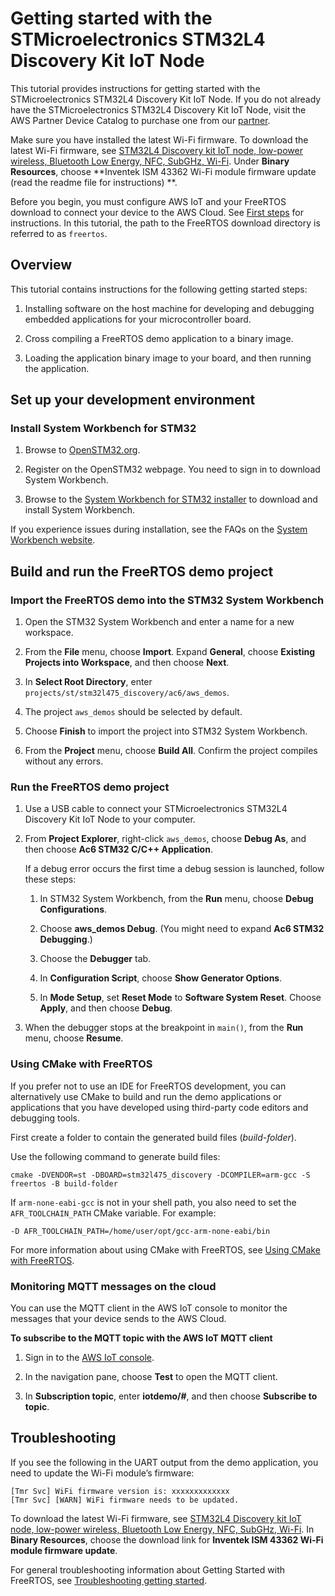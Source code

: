 # Getting started with the STMicroelectronics STM32L4 Discovery Kit IoT Node<a name="getting_started_st"></a>

This tutorial provides instructions for getting started with the STMicroelectronics STM32L4 Discovery Kit IoT Node\. If you do not already have the STMicroelectronics STM32L4 Discovery Kit IoT Node, visit the AWS Partner Device Catalog to purchase one from our [partner](https://devices.amazonaws.com/detail/a3G0L00000AANsWUAX/STM32L4-Discovery-Kit-IoT-Node)\.

Make sure you have installed the latest Wi\-Fi firmware\. To download the latest Wi\-Fi firmware, see [STM32L4 Discovery kit IoT node, low\-power wireless, Bluetooth Low Energy, NFC, SubGHz, Wi\-Fi](https://www.st.com/resource/en/utilities/inventek_fw_updater.zip)\. Under **Binary Resources**, choose **Inventek ISM 43362 Wi\-Fi module firmware update \(read the readme file for instructions\) **\.

Before you begin, you must configure AWS IoT and your FreeRTOS download to connect your device to the AWS Cloud\. See [First steps](freertos-prereqs.md) for instructions\. In this tutorial, the path to the FreeRTOS download directory is referred to as `freertos`\.

## Overview<a name="w15aac13c27c39b9"></a>

This tutorial contains instructions for the following getting started steps:

1. Installing software on the host machine for developing and debugging embedded applications for your microcontroller board\.

1. Cross compiling a FreeRTOS demo application to a binary image\.

1. Loading the application binary image to your board, and then running the application\.

## Set up your development environment<a name="st-setup-env"></a>

### Install System Workbench for STM32<a name="install-system-workbench"></a>

1. Browse to [OpenSTM32\.org](http://www.openstm32.org/HomePage)\.

1. Register on the OpenSTM32 webpage\. You need to sign in to download System Workbench\.

1. Browse to the [System Workbench for STM32 installer](http://www.openstm32.org/System%2BWorkbench%2Bfor%2BSTM32) to download and install System Workbench\.

If you experience issues during installation, see the FAQs on the [System Workbench website](http://www.openstm32.org/HomePage)\.

## Build and run the FreeRTOS demo project<a name="st-build-and-run-example"></a>

### Import the FreeRTOS demo into the STM32 System Workbench<a name="st-freertos-import-project"></a><a name="st-import-project"></a>

1. Open the STM32 System Workbench and enter a name for a new workspace\.

1. From the **File** menu, choose **Import**\. Expand **General**, choose **Existing Projects into Workspace**, and then choose **Next**\.

1. In **Select Root Directory**, enter `projects/st/stm32l475_discovery/ac6/aws_demos`\.

1. The project `aws_demos` should be selected by default\.

1. Choose **Finish** to import the project into STM32 System Workbench\.

1. From the **Project** menu, choose **Build All**\. Confirm the project compiles without any errors\.

### Run the FreeRTOS demo project<a name="st-run-example"></a>

1. Use a USB cable to connect your STMicroelectronics STM32L4 Discovery Kit IoT Node to your computer\. 

1. From **Project Explorer**, right\-click `aws_demos`, choose **Debug As**, and then choose **Ac6 STM32 C/C\+\+ Application**\.

   If a debug error occurs the first time a debug session is launched, follow these steps:

   1. In STM32 System Workbench, from the **Run** menu, choose **Debug Configurations**\.

   1. Choose **aws\_demos Debug**\. \(You might need to expand **Ac6 STM32 Debugging**\.\)

   1. Choose the **Debugger** tab\.

   1. In **Configuration Script**, choose **Show Generator Options**\.

   1. In **Mode Setup**, set **Reset Mode** to **Software System Reset**\. Choose **Apply**, and then choose **Debug**\. 

1. When the debugger stops at the breakpoint in `main()`, from the **Run** menu, choose **Resume**\.

### Using CMake with FreeRTOS<a name="w15aac13c27c39c13b7"></a>

If you prefer not to use an IDE for FreeRTOS development, you can alternatively use CMake to build and run the demo applications or applications that you have developed using third\-party code editors and debugging tools\.

First create a folder to contain the generated build files \(*build\-folder*\)\.

Use the following command to generate build files:

```
cmake -DVENDOR=st -DBOARD=stm32l475_discovery -DCOMPILER=arm-gcc -S freertos -B build-folder
```

If `arm-none-eabi-gcc` is not in your shell path, you also need to set the `AFR_TOOLCHAIN_PATH` CMake variable\. For example:

```
-D AFR_TOOLCHAIN_PATH=/home/user/opt/gcc-arm-none-eabi/bin
```

For more information about using CMake with FreeRTOS, see [Using CMake with FreeRTOS](getting-started-cmake.md)\.

### Monitoring MQTT messages on the cloud<a name="w15aac13c27c39c13b9"></a>

You can use the MQTT client in the AWS IoT console to monitor the messages that your device sends to the AWS Cloud\.

**To subscribe to the MQTT topic with the AWS IoT MQTT client**

1. Sign in to the [AWS IoT console](https://console.aws.amazon.com/iotv2/)\.

1. In the navigation pane, choose **Test** to open the MQTT client\.

1. In **Subscription topic**, enter **iotdemo/\#**, and then choose **Subscribe to topic**\.

## Troubleshooting<a name="st-troubleshooting"></a>

If you see the following in the UART output from the demo application, you need to update the Wi\-Fi module’s firmware:

```
[Tmr Svc] WiFi firmware version is: xxxxxxxxxxxxx
[Tmr Svc] [WARN] WiFi firmware needs to be updated.
```

To download the latest Wi\-Fi firmware, see [STM32L4 Discovery kit IoT node, low\-power wireless, Bluetooth Low Energy, NFC, SubGHz, Wi\-Fi](https://www.st.com/resource/en/utilities/inventek_fw_updater.zip)\. In **Binary Resources**, choose the download link for **Inventek ISM 43362 Wi\-Fi module firmware update**\.

For general troubleshooting information about Getting Started with FreeRTOS, see [Troubleshooting getting started](gsg-troubleshooting.md)\.